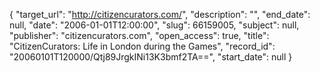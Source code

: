 {
  "target_url": "http://citizencurators.com/", 
  "description": "", 
  "end_date": null, 
  "date": "2006-01-01T12:00:00", 
  "slug": 66159005, 
  "subject": null, 
  "publisher": "citizencurators.com", 
  "open_access": true, 
  "title": "CitizenCurators: Life in London during the Games", 
  "record_id": "20060101T120000/Qtj89JrgkINi13K3bmf2TA==", 
  "start_date": null
}

